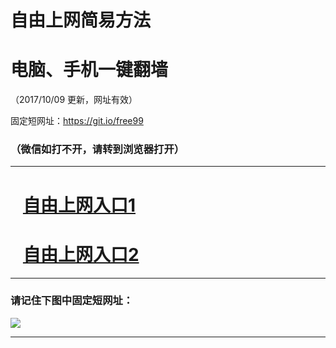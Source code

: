 ﻿# 自由上网简易方法

# 电脑、手机一键翻墙

（2017/10/09 更新，网址有效）

固定短网址：https://git.io/free99

### （微信如打不开，请转到浏览器打开）


***





# &nbsp;&nbsp; <a href="http://ft565131173.fwq-tz-1001.info/fwqtz01.html?t=100900130915 " target="_blank">自由上网入口1</a>
# &nbsp;&nbsp; <a href="http://ft124013748.fwq-tz-1002.info/fwqtz02.html?t=100900127214 " target="_blank">自由上网入口2</a>
***

### 请记住下图中固定短网址：

<img src="https://s3-us-west-2.amazonaws.com/fwq-1001/yjfq-20170905okok.png" /> 


***

